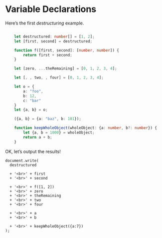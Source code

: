 # Variable Declarations

Here’s the first _destructuring_ example. 


```typescript

    let destructured: number[] = [1, 2];
    let [first, second] = destructured;

    function f([first, second]: [number, number]) {
        return first + second;
    }

    let [zero, ...theRemaining] = [0, 1, 2, 3, 4];

    let [, , two, , four] = [0, 1, 2, 3, 4];

    let o = {
        a: "foo",
        b: 12,
        c: "bar"
    }
    let {a, b} = o;

    ({a, b} = {a: "baz", b: 101});

    function keepWholeObject(wholeObject: {a: number, b?: number}) {
        let {a, b = 1000} = wholeObject;
        return a + b;
    }
```

OK, let’s output the results!

    document.write(
      destructured

      + '<br>' + first
      + '<br>' + second

      + '<br>' + f([1, 2])
      + '<br>' + zero
      + '<br>' + theRemaining
      + '<br>' + two
      + '<br>' + four

      + '<br>' + a
      + '<br>' + b

      + '<br>' + keepWholeObject({a:7})
    );
